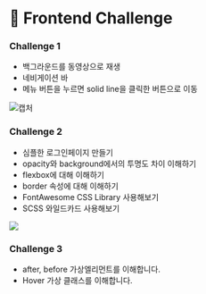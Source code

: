 # :rocket: Frontend Challenge


### Challenge 1 
* 백그라운드를 동영상으로 재생
* 네비게이션 바
* 메뉴 버튼을 누르면 solid line을 클릭한 버튼으로 이동

![캡처](/images/Challenge1.gif)

### Challenge 2
* 심플한 로그인페이지 만들기
* opacity와 background에서의 투명도 차이 이해하기
* flexbox에 대해 이해하기
* border 속성에 대해 이해하기
* FontAwesome CSS Library 사용해보기
* SCSS 와일드카드 사용해보기
<img src="/images/Challenge2.png">

### Challenge 3
* after, before 가상엘리먼트를 이해합니다.
* Hover 가상 클래스를 이해합니다.
